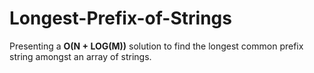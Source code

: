 # Longest-Prefix-of-Strings

Presenting a <b>O(N + LOG(M))</b> solution to find the longest common prefix string amongst an array of strings.
